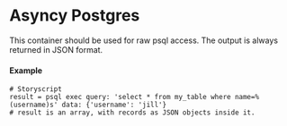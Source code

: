# Asyncy Postgres

This container should be used for raw psql access.
The output is always returned in JSON format.

#### Example

```storyscript
# Storyscript
result = psql exec query: 'select * from my_table where name=%(username)s' data: {'username': 'jill'}
# result is an array, with records as JSON objects inside it.
```
